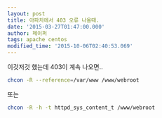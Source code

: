 ```yaml
---
layout: post
title: 아파치에서 403 오류 나올때.
date: '2015-03-27T01:47:00.000'
author: 페이퍼
tags: apache centos
modified_time: '2015-10-06T02:40:53.069'
---
```


이것저것 했는데 403이 계속 나오면..

```bash
chcon -R --reference=/var/www /www/webroot
```
 
 또는

```bash
chcon -R -h -t httpd_sys_content_t /www/webroot
```
